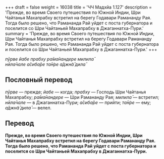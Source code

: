 +++
draft = false
weight = 16038
title = 'ЧЧ Мадхйа 1.127'
description = 'Прежде, во время Своего путешествия по Южной Индии, Шри Чайтанья Махапрабху встретил на берегу Годавари Рамананду Рая. Тогда было решено, что Рамананда Рай уйдет с поста губернатора и поселится со Шри Чайтаньей Махапрабху в Джаганнатха-Пури.'
summary = 'Прежде, во время Своего путешествия по Южной Индии, Шри Чайтанья Махапрабху встретил на берегу Годавари Рамананду Рая. Тогда было решено, что Рамананда Рай уйдет с поста губернатора и поселится со Шри Чайтаньей Махапрабху в Джаганнатха-Пури.'
+++

_пӯрве йабе прабху ра̄ма̄нандере милила̄  
нӣла̄чале а̄сиба̄ре та̄н̇ре а̄джн̃а̄ дила̄_

## Пословный перевод

_пӯрве_ — прежде; _йабе_ — когда; _прабху_ — Господь Шри Чайтанья Махапрабху; _ра̄ма̄нандере_ — Шри Рамананду Рая; _милила̄_ — встретил; _нӣла̄чале_ — в Джаганнатха-Пури; _а̄сиба̄ре_ — прийти; _та̄н̇ре_ — ему; _а̄джн̃а̄_ _дила̄_ — велел.

## Перевод

**Прежде, во время Своего путешествия по Южной Индии, Шри Чайтанья Махапрабху встретил на берегу Годавари Рамананду Рая. Тогда было решено, что Рамананда Рай уйдет с поста губернатора и поселится со Шри Чайтаньей Махапрабху в Джаганнатха-Пури.**

